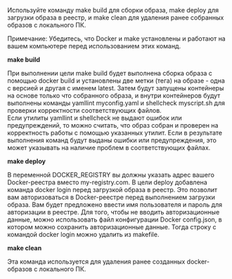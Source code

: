 Используйте команду make build для сборки образа, make deploy для загрузки образа в реестр, и make clean для удаления ранее собранных образов с локального ПК.

Примечание: Убедитесь, что Docker и make установлены и работают на вашем компьютере перед использованием этих команд.

**make build**

При выполнении цели make build будет выполнена сборка образа с помощью docker build и установлены две метки (тега) на образе - одна с версией и другая с именем latest. Затем будут запущены контейнеры на основе только что собранного образа, и внутри контейнеров будут выполнены команды yamllint myconfig.yaml и shellcheck myscript.sh для проверки корректности соответствующих файлов.  
Если утилиты yamllint и shellcheck не выдают ошибок или предупреждений, то можно считать, что образ собран и проверен на корректность работы с помощью указанных утилит. Если в результате выполнения команд будут выданы ошибки или предупреждения, это может указывать на наличие проблем в соответствующих файлах.  

**make deploy**

В переменной DOCKER_REGISTRY вы должны указать адрес вашего Docker-реестра вместо my-registry.com. В цели deploy добавлена команда docker login перед загрузкой образа в реестр. Это позволит вам авторизоваться в Docker-реестре перед выполнением загрузки образа. Вам будет предложено ввести имя пользователя и пароль для авторизации в реестре. Для того, чтобы не вводить авторизационные данные, можно использовать файл конфигурации Docker config.json, в котором можно сохранить авторизационные данные. Тогда строку с командой docker login можно удалить из makefile.

**make clean**

Эта команда используется для удаления ранее созданных docker-образов с локального ПК.
